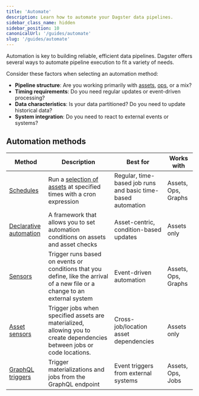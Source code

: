 ```yaml
---
title: 'Automate'
description: Learn how to automate your Dagster data pipelines.
sidebar_class_name: hidden
sidebar_position: 10
canonicalUrl: '/guides/automate'
slug: '/guides/automate'
---
```


Automation is key to building reliable, efficient data pipelines. Dagster offers several ways to automate pipeline execution to fit a variety of needs.

Consider these factors when selecting an automation method:

- **Pipeline structure**: Are you working primarily with [assets](/guides/build/assets), [ops](/guides/build/ops), or a mix?
- **Timing requirements**: Do you need regular updates or event-driven processing?
- **Data characteristics**: Is your data partitioned? Do you need to update historical data?
- **System integration**: Do you need to react to external events or systems?

## Automation methods

| Method                                                            | Description                                                                                                                  | Best for                                                     | Works with          |
| ----------------------------------------------------------------- | ---------------------------------------------------------------------------------------------------------------------------- | ------------------------------------------------------------ | ------------------- |
| [Schedules](/guides/automate/schedules)                           | Run a [selection of assets](/guides/build/assets/asset-selection-syntax) at specified times with a cron expression           | Regular, time-based job runs and basic time-based automation | Assets, Ops, Graphs |
| [Declarative automation](/guides/automate/declarative-automation) | A framework that allows you to set automation conditions on assets and asset checks                                          | Asset-centric, condition-based updates                       | Assets only         |
| [Sensors](/guides/automate/sensors)                               | Trigger runs based on events or conditions that you define, like the arrival of a new file or a change to an external system | Event-driven automation                                      | Assets, Ops, Graphs |
| [Asset sensors](/guides/automate/asset-sensors)                   | Trigger jobs when specified assets are materialized, allowing you to create dependencies between jobs or code locations.     | Cross-job/location asset dependencies                        | Assets only         |
| [GraphQL triggers](/guides/operate/graphql)                       | Trigger materializations and jobs from the GraphQL endpoint                                                                  | Event triggers from external systems                         | Assets, Ops, Jobs   |
